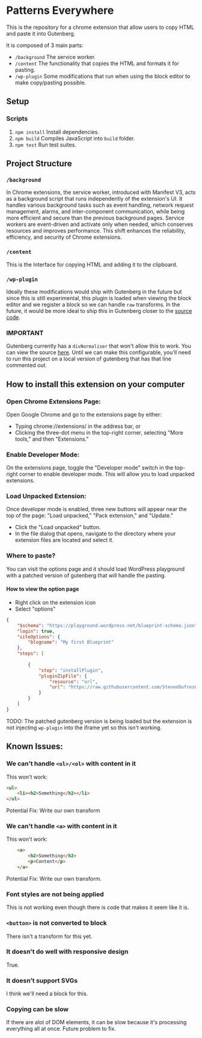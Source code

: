 # Patterns Everywhere

This is the repository for a chrome extension that allow users to copy HTML and paste it into Gutenberg. 

It is composed of 3 main parts:
- `/background` The service worker.
- `/content` The functionality that copies the HTML and formats it for pasting.
- `/wp-plugin` Some modifications that run when using the block editor to make copy/pasting possible.


## Setup
### Scripts
1. `npm install` Install dependencies.
1. `npm build` Compiles JavaScript into `build` folder.
1. `npm test` Run test suites.

## Project Structure
### `/background`

In Chrome extensions, the service worker, introduced with Manifest V3, acts as a background script that runs independently of the extension's UI. It handles various background tasks such as event handling, network request management, alarms, and inter-component communication, while being more efficient and secure than the previous background pages. Service workers are event-driven and activate only when needed, which conserves resources and improves performance. This shift enhances the reliability, efficiency, and security of Chrome extensions.
 
### `/content`

This is the Interface for copying HTML and adding it to the clipboard.

### `/wp-plugin`

Ideally these modifications would ship with Gutenberg in the future but since this is still experimental, this plugin is loaded when viewing the block editor and we register a block so we can handle `raw` transforms. In the future, it would be more ideal to ship this in Gutenberg closer to the [source code](https://github.com/WordPress/gutenberg/tree/1240294d1c81bf50bd9383b7f1973cc16fa13a4a/packages/blocks/src/api/raw-handling).

### IMPORTANT

Gutenberg currently has a `divNormaliser` that won't allow this to work. You can view the source [here](https://github.com/WordPress/gutenberg/blob/1240294d1c81bf50bd9383b7f1973cc16fa13a4a/packages/blocks/src/api/raw-handling/paste-handler.js#L195). Until we can make this configurable, you'll need to run this project on a local version of gutenberg that has that line commented out.

## How to install this extension on your computer
### Open Chrome Extensions Page:
Open Google Chrome and go to the extensions page by either:

- Typing chrome://extensions/ in the address bar, or
- Clicking the three-dot menu in the top-right corner, selecting "More tools," and then "Extensions."

### Enable Developer Mode:

On the extensions page, toggle the "Developer mode" switch in the top-right corner to enable developer mode. This will allow you to load unpacked extensions.

### Load Unpacked Extension:

Once developer mode is enabled, three new buttons will appear near the top of the page: "Load unpacked," "Pack extension," and "Update."

- Click the "Load unpacked" button.
- In the file dialog that opens, navigate to the directory where your extension files are located and select it.



### Where to paste?

You can visit the options page and it should load WordPress playground with a patched version of gutenberg that will handle the pasting.

#### How to view the option page
- Right click on the extension icon
- Select "options"

```json
{
    "$schema": "https://playground.wordpress.net/blueprint-schema.json",
    "login": true,
    "siteOptions": {
        "blogname": "My first Blueprint"
    },
    "steps": [
 
        {
            "step": "installPlugin",
            "pluginZipFile": {
                "resource": "url",
                "url": "https://raw.githubusercontent.com/StevenDufresne/patterns-everywhere/trunk/gutenberg_fix.zip"
            }
        }
    ]
}
```

TODO: The patched gutenberg version is being loaded but the extension is not injecting `wp-plugin` into the iframe yet so this isn't working.

## Known Issues:

### We can't handle `<ul>/<ol>` with content in it

This won't work:

```html
<ul>
    <li><h2>Something</h2></li>
</ul>    

```

Potential Fix: Write our own transform

### We can't handle `<a>` with content in it

This won't work:

```html
    <a>
        <h2>Something</h2>
        <p>Content</p>
    </a>    

```

Potential Fix: Write our own transform.

### Font styles are not being applied

This is not working even though there is code that makes it seem like it is.

### `<button>` is not converted to block

There isn't a transform for this yet.

### It doesn't do well with responsive design

True.

### It doesn't support SVGs

I think we'll need a block for this.

### Copying can be slow

If there are alot of DOM elements, it can be slow because it's processing everything all at once. Future problem to fix.